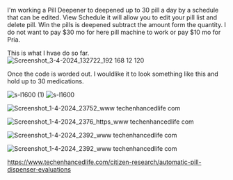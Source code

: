I'm working a Pill Deepener to deepened up to 30 pill a day by a schedule that can be edited. View Schedule it will allow you to edit your pill list and delete pill. Win the pills is deepened subtract the amount form the quantity. I do not want to pay $30 mo for here pill machine to work or pay $10 mo for Pria.

This is what I hvae do so far.
![Screenshot_3-4-2024_132722_192 168 12 120](https://github.com/bob5731/pill-deepener/assets/16548974/6fa92946-e7b2-41e2-8fef-c29decf3ea16)


Once the code is worded out. I wouldlike it to look something like this and hold up to 30 medications.

![s-l1600 (1)](https://github.com/bob5731/pill-deepener/assets/16548974/2ef5b974-6428-4033-b3db-7e1098eeaea3)
![s-l1600](https://github.com/bob5731/pill-deepener/assets/16548974/58a841ff-1edf-40bf-a859-416f26a0fcb1)


![Screenshot_1-4-2024_23752_www techenhancedlife com](https://github.com/bob5731/pill-deepener/assets/16548974/4e02e23f-fd3a-49b1-a5c0-3b26b2a27d17)


![Screenshot_1-4-2024_2376_https_www techenhancedlife com](https://github.com/bob5731/pill-deepener/assets/16548974/e600749c-00aa-4614-94ff-39391e6d0c7e)

![Screenshot_1-4-2024_2392_www techenhancedlife com](https://github.com/bob5731/pill-deepener/assets/16548974/6080bb35-2099-4364-a89e-2079ed91fb82)

![Screenshot_1-4-2024_2392_www techenhancedlife com](https://github.com/bob5731/pill-deepener/assets/16548974/02612b01-995c-4a43-9c99-39ad6beb954b)

https://www.techenhancedlife.com/citizen-research/automatic-pill-dispenser-evaluations
